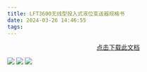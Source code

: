 ```yaml
---
title: LFT3600无线型投入式液位变送器规格书
date: 2024-03-26 14:46:55
tags:
---
```

<center>
<a href=LFT3600无线型投入式液位变送器规格书.pdf>点击下载此文档</a>
</center>

![](https://pic1.imgdb.cn/item/67bd2afed0e0a243d4043f71.webp)
![](https://pic1.imgdb.cn/item/67bd2affd0e0a243d4043f73.webp)
![](https://pic1.imgdb.cn/item/67bd2b00d0e0a243d4043f74.webp)
